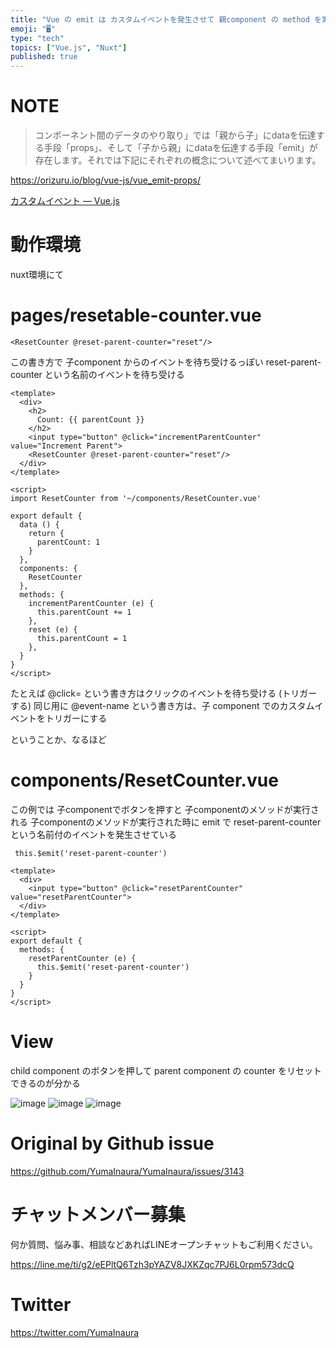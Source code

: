 ```yaml
---
title: "Vue の emit は カスタムイベントを発生させて 親component の method を実行することが出来る  ( #Vue #N"
emoji: "🖥"
type: "tech"
topics: ["Vue.js", "Nuxt"]
published: true
---
```


# NOTE

>コンポーネント間のデータのやり取り」では「親から子」にdataを伝達する手段「props」、そして「子から親」にdataを伝達する手段「emit」が存在します。それでは下記にそれぞれの概念について述べてまいります。

https://orizuru.io/blog/vue-js/vue_emit-props/


[カスタムイベント — Vue.js](https://jp.vuejs.org/v2/guide/components-custom-events.html)

# 動作環境

nuxt環境にて

# pages/resetable-counter.vue

```
<ResetCounter @reset-parent-counter="reset"/>
```

この書き方で 子component からのイベントを待ち受けるっぽい
reset-parent-counter という名前のイベントを待ち受ける




```vue
<template>
  <div>
    <h2>
      Count: {{ parentCount }}
    </h2>
    <input type="button" @click="incrementParentCounter" value="Increment Parent">
    <ResetCounter @reset-parent-counter="reset"/>
  </div>
</template>

<script>
import ResetCounter from '~/components/ResetCounter.vue'

export default {
  data () {
    return {
      parentCount: 1
    }
  },
  components: {
    ResetCounter
  },
  methods: {
    incrementParentCounter (e) {
      this.parentCount += 1
    },
    reset (e) {
      this.parentCount = 1
    },
  }
}
</script>

```

たとえば @click= という書き方はクリックのイベントを待ち受ける (トリガーする)
同じ用に @event-name という書き方は、子 component でのカスタムイベントをトリガーにする

ということか、なるほど

# components/ResetCounter.vue


この例では 子componentでボタンを押すと 子componentのメソッドが実行される
子componentのメソッドが実行された時に emit で reset-parent-counter という名前付のイベントを発生させている


```
 this.$emit('reset-parent-counter')
```

```vue
<template>
  <div>
    <input type="button" @click="resetParentCounter" value="resetParentCounter">
  </div>
</template>

<script>
export default {
  methods: {
    resetParentCounter (e) {
      this.$emit('reset-parent-counter')
    }
  }
}
</script>

```

# View

child component のボタンを押して
parent component の counter をリセットできるのが分かる

![image](https://user-images.githubusercontent.com/13635059/81020008-d6ee2980-8ea2-11ea-972a-bf5a86cbe11e.png)
![image](https://user-images.githubusercontent.com/13635059/81020011-d786c000-8ea2-11ea-8308-628364036987.png)
![image](https://user-images.githubusercontent.com/13635059/81020013-d81f5680-8ea2-11ea-8508-5302db049de4.png)


# Original by Github issue

https://github.com/YumaInaura/YumaInaura/issues/3143











<!-- Update From Qiita API -->

# チャットメンバー募集


何か質問、悩み事、相談などあればLINEオープンチャットもご利用ください。

https://line.me/ti/g2/eEPltQ6Tzh3pYAZV8JXKZqc7PJ6L0rpm573dcQ





# Twitter


https://twitter.com/YumaInaura


<!-- Update From Qiita API -->


